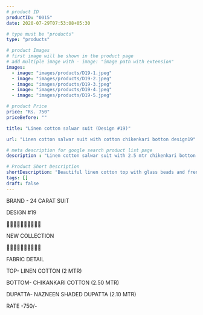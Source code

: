 ```yaml
---
# product ID
productID: "0015"
date: 2020-07-29T07:53:08+05:30

# type must be "products"
type: "products"

# product Images
# first image will be shown in the product page
# add multiple image with - image: "image path with extension"
images:
  - image: "images/products/D19-1.jpeg"
  - image: "images/products/D19-2.jpeg"
  - image: "images/products/D19-3.jpeg"
  - image: "images/products/D19-4.jpeg"
  - image: "images/products/D19-5.jpeg"

# product Price
price: "Rs. 750"
priceBefore: ""

title: "Linen cotton salwar suit (Design #19)"

url: "Linen cotton salwar suit with cotton chikenkari botton design19"

# meta description for google search product list page
description : "Linen cotton salwar suit with 2.5 mtr chikenkari botton and nazneen shaded dupatta"

# Product Short Description
shortDescription: "Beautiful linen cotton top with glass beads and french knots handwork, with matching 2.5 mtr cotton chikenkari bottom and nazneen shaded dupatta."
tags: []
draft: false
---
```

BRAND - 24 CARAT SUIT

DESIGN #19

💐💐💐💐💐💐💐💐💐💐

NEW COLLECTION

🌷🌷🌷🌷🌷🌷🌷🌷🌷🌷

FABRIC DETAIL

TOP- LINEN COTTON (2 MTR)

BOTTOM- CHIKANKARI COTTON (2.50 MTR)

DUPATTA- NAZNEEN SHADED DUPATTA (2.10 MTR)

RATE -750/-
